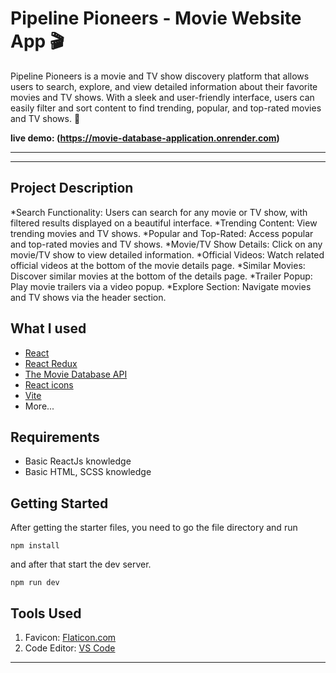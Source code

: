 # Pipeline Pioneers - Movie Website App 🎬
Pipeline Pioneers is a movie and TV show discovery platform that allows users to search, explore, and view detailed information about their favorite movies and TV shows. With a sleek and user-friendly interface, users can easily filter and sort content to find trending, popular, and top-rated movies and TV shows. 🌟

**live demo: (https://movie-database-application.onrender.com)**

---



---

## Project Description

*Search Functionality: Users can search for any movie or TV show, with filtered results displayed on a beautiful interface.
*Trending Content: View trending movies and TV shows.
*Popular and Top-Rated: Access popular and top-rated movies and TV shows.
*Movie/TV Show Details: Click on any movie/TV show to view detailed information.
*Official Videos: Watch related official videos at the bottom of the movie details page.
*Similar Movies: Discover similar movies at the bottom of the details page.
*Trailer Popup: Play movie trailers via a video popup.
*Explore Section: Navigate movies and TV shows via the header section.

## What I used

- [React](https://reactjs.org/)
- [React Redux](https://redux.js.org/)
- [The Movie Database API](https://www.themoviedb.org/)
- [React icons](https://react-icons.netlify.com/)
- [Vite](https://vitejs.dev/)
- More...

## Requirements

- Basic ReactJs knowledge
- Basic HTML, SCSS knowledge

## Getting Started

After getting the starter files, you need to go the file directory and run

```shell
npm install
```

and after that start the dev server.

```shell
npm run dev
```

## Tools Used

1. Favicon: [Flaticon.com](https://www.flaticon.com/)
1. Code Editor: [VS Code](https://code.visualstudio.com/)

---

